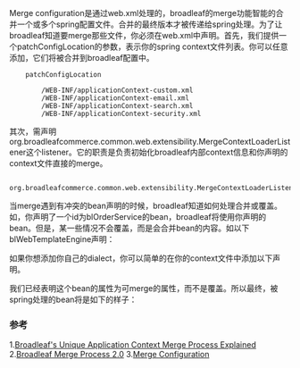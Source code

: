 <!---
markmeta_author: wongoo
markmeta_date: 2014-01-21 08:20:12
excerpt: BroadleafCommerce合并配置
slug: broadleafcommerce-merge-config
markmeta_title: BroadleafCommerce合并配置
wordpress_id: 558
markmeta_categories: Knowledge
markmeta_tags: broadleaf,configuration,ecommerce,merge
-->

Merge configuration是通过web.xml处理的，broadleaf的merge功能智能的合并一个或多个spring配置文件。合并的最终版本才被传递给spring处理。为了让broadleaf知道要merge那些文件，你必须在web.xml中声明。首先，我们提供一个patchConfigLocation的参数，表示你的spring context文件列表。你可以任意添加，它们将被合并到broadleaf配置中。

    
        patchConfigLocation
        
            /WEB-INF/applicationContext-custom.xml
            /WEB-INF/applicationContext-email.xml
            /WEB-INF/applicationContext-search.xml
            /WEB-INF/applicationContext-security.xml
        
    


其次，需声明org.broadleafcommerce.common.web.extensibility.MergeContextLoaderListener这个listener。它的职责是负责初始化broadleaf内部context信息和你声明的context文件直接的merge。

    
        org.broadleafcommerce.common.web.extensibility.MergeContextLoaderListener
    

当merge遇到有冲突的bean声明的时候，broadleaf知道如何处理合并或覆盖。
如，你声明了一个id为blOrderService的bean，broadleaf将使用你声明的bean。但是，某一些情况不会覆盖，而是会合并bean的内容。如以下blWebTemplateEngine声明：

    
        
            
                
                
            
        
     

如果你想添加你自己的dialect，你可以简单的在你的context文件中添加以下声明。

    
        
            
                
            
        
     

我们已经表明这个bean的属性为可merge的属性，而不是覆盖。所以最终，被spring处理的bean将是如下的样子：

    
        
            
                
                
                
            
        
     




### 参考


1.[Broadleaf's Unique Application Context Merge Process Explained](http://www.broadleafcommerce.com/blog/broadleaf-spring-context-merge-process)
2.[Broadleaf Merge Process 2.0](http://www.broadleafcommerce.com/blog/broadleaf-spring-context-merge-2)
3.[Merge Configuration](http://docs.broadleafcommerce.org/core/current/broadleaf-concepts/key-aspects-and-configuration/merge-configuration)
